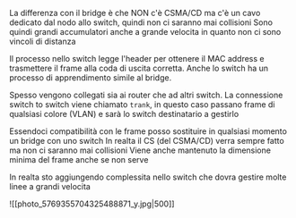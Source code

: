 La differenza con il bridge è che NON c'è CSMA/CD ma c'è un cavo dedicato dal nodo allo switch, quindi non ci saranno mai collisioni
Sono quindi grandi accumulatori anche a grande velocita in quanto non ci sono vincoli di distanza

Il processo nello switch legge l'header per ottenere il MAC address e trasmettere il frame alla coda di uscita corretta.
Anche lo switch ha un processo di apprendimento simile al bridge.

Spesso vengono collegati sia ai router che ad altri switch. La connessione switch to switch viene chiamato `trank`, in questo caso passano frame di qualsiasi colore (VLAN) e sarà lo switch destinatario a gestirlo

Essendoci compatibilità con le frame posso sostituire in qualsiasi momento un bridge con uno switch
In realta il CS (del CSMA/CD) verra sempre fatto ma non ci saranno mai collisioni
Viene anche mantenuto la dimensione minima del frame anche se non serve

In realta sto aggiungendo complessita nello switch che dovra gestire molte linee a grandi velocita

![[photo_5769355704325488871_y.jpg|500]]